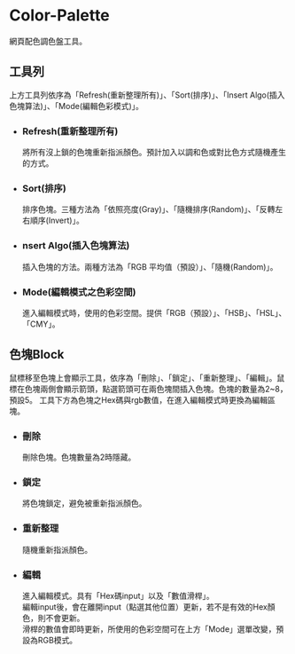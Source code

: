 # Color-Palette
網頁配色調色盤工具。

## 工具列
上方工具列依序為「Refresh(重新整理所有)」、「Sort(排序)」、「Insert Algo(插入色塊算法)」、「Mode(編輯色彩模式)」。

- ### Refresh(重新整理所有)
  將所有沒上鎖的色塊重新指派顏色。預計加入以調和色或對比色方式隨機產生的方式。
  
- ### Sort(排序)
  排序色塊。三種方法為「依照亮度(Gray)」、「隨機排序(Random)」、「反轉左右順序(Invert)」。
  
- ### nsert Algo(插入色塊算法)
  插入色塊的方法。兩種方法為「RGB 平均值（預設）」、「隨機(Random)」。
  
- ### Mode(編輯模式之色彩空間)
  進入編輯模式時，使用的色彩空間。提供「RGB（預設）」、「HSB」、「HSL」、「CMY」。

## 色塊Block
鼠標移至色塊上會顯示工具，依序為「刪除」、「鎖定」、「重新整理」、「編輯」。鼠標在色塊兩側會顯示箭頭，點選箭頭可在兩色塊間插入色塊。色塊的數量為2~8，預設5。
工具下方為色塊之Hex碼與rgb數值，在進入編輯模式時更換為編輯區塊。

- ### 刪除
  刪除色塊。色塊數量為2時隱藏。

- ### 鎖定
  將色塊鎖定，避免被重新指派顏色。

- ### 重新整理
  隨機重新指派顏色。

- ### 編輯
  進入編輯模式。具有「Hex碼input」以及「數值滑桿」。\
  編輯input後，會在離開input（點選其他位置）更新，若不是有效的Hex顏色，則不會更新。\
  滑桿的數值會即時更新，所使用的色彩空間可在上方「Mode」選單改變，預設為RGB模式。

